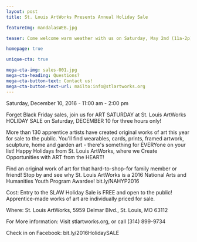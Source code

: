 ```yaml
---
layout: post
title: St. Louis ArtWorks Presents Annual Holiday Sale

featureImg: mandalasWEB.jpg

teaser: Come welcome warm weather with us on Saturday, May 2nd (11a-2p) at our Old North Studio 2707 N 14th Street

homepage: true

unique-cta: true

mega-cta-img: sales-001.jpg
mega-cta-heading: Questions?
mega-cta-button-text: Contact us!
mega-cta-button-text-url: mailto:info@stlartworks.org
---
```

Saturday, December 10, 2016 - 11:00 am - 2:00 pm

Forget Black Friday sales, join us for ART SATURDAY at St. Louis ArtWorks HOLIDAY SALE on Saturday, DECEMBER 10 for three hours only! 

More than 130 apprentice artists have created original works of art this year for sale to the public. You'll find wearables, cards, prints, framed artwork, sculpture, home and garden art - there's something for EVERYone on your list! Happy Holidays from St. Louis ArtWorks, where we Create Opportunities with ART from the HEART! 

Find an original work of art for that hard-to-shop-for family member or friend! Stop by and see why St. Louis ArtWorks is a 2016 National Arts and Humanities Youth Program Awardee! bit.ly/NAHYP2016


Cost: Entry to the SLAW Holiday Sale is FREE and open to the public! 
Apprentice-made works of art are individually priced for sale.

Where: St. Louis ArtWorks, 5959 Delmar Blvd., St. Louis, MO 63112

For More information: Visit stlartworks.org, or call (314) 899-9734 

Check in on Facebook: bit.ly/2016HolidaySALE
